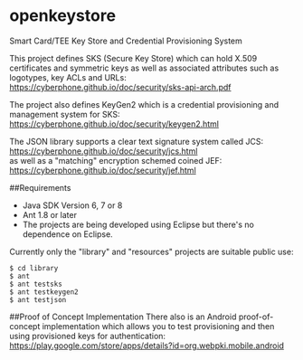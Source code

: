 # openkeystore
Smart Card/TEE Key Store and Credential Provisioning System

This project defines SKS (Secure Key Store) which can hold X.509 certificates
and symmetric keys as well as associated attributes such as logotypes, key ACLs and URLs:<br>
https://cyberphone.github.io/doc/security/sks-api-arch.pdf

The project also defines KeyGen2 which is a credential provisioning and management system
for SKS:<br>
https://cyberphone.github.io/doc/security/keygen2.html

The JSON library supports a clear text signature system called JCS:<br>
https://cyberphone.github.io/doc/security/jcs.html<br>
as well as a "matching" encryption schemed coined JEF:<br>
https://cyberphone.github.io/doc/security/jef.html

##Requirements
* Java SDK Version 6, 7 or 8
* Ant 1.8 or later
* The projects are being developed using Eclipse but there's no dependence on Eclipse.

Currently only the "library" and "resources" projects are suitable public use:
```
$ cd library
$ ant
$ ant testsks
$ ant testkeygen2
$ ant testjson
```
##Proof of Concept Implementation
There also is an Android proof-of-concept implementation which allows you to test provisioning
and then using provisioned keys for authentication:<br>
https://play.google.com/store/apps/details?id=org.webpki.mobile.android
